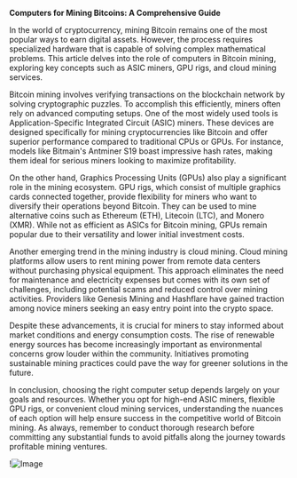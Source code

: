 **Computers for Mining Bitcoins: A Comprehensive Guide**

In the world of cryptocurrency, mining Bitcoin remains one of the most popular ways to earn digital assets. However, the process requires specialized hardware that is capable of solving complex mathematical problems. This article delves into the role of computers in Bitcoin mining, exploring key concepts such as ASIC miners, GPU rigs, and cloud mining services.

Bitcoin mining involves verifying transactions on the blockchain network by solving cryptographic puzzles. To accomplish this efficiently, miners often rely on advanced computing setups. One of the most widely used tools is Application-Specific Integrated Circuit (ASIC) miners. These devices are designed specifically for mining cryptocurrencies like Bitcoin and offer superior performance compared to traditional CPUs or GPUs. For instance, models like Bitmain's Antminer S19 boast impressive hash rates, making them ideal for serious miners looking to maximize profitability.

On the other hand, Graphics Processing Units (GPUs) also play a significant role in the mining ecosystem. GPU rigs, which consist of multiple graphics cards connected together, provide flexibility for miners who want to diversify their operations beyond Bitcoin. They can be used to mine alternative coins such as Ethereum (ETH), Litecoin (LTC), and Monero (XMR). While not as efficient as ASICs for Bitcoin mining, GPUs remain popular due to their versatility and lower initial investment costs.

Another emerging trend in the mining industry is cloud mining. Cloud mining platforms allow users to rent mining power from remote data centers without purchasing physical equipment. This approach eliminates the need for maintenance and electricity expenses but comes with its own set of challenges, including potential scams and reduced control over mining activities. Providers like Genesis Mining and Hashflare have gained traction among novice miners seeking an easy entry point into the crypto space.

Despite these advancements, it is crucial for miners to stay informed about market conditions and energy consumption costs. The rise of renewable energy sources has become increasingly important as environmental concerns grow louder within the community. Initiatives promoting sustainable mining practices could pave the way for greener solutions in the future.

In conclusion, choosing the right computer setup depends largely on your goals and resources. Whether you opt for high-end ASIC miners, flexible GPU rigs, or convenient cloud mining services, understanding the nuances of each option will help ensure success in the competitive world of Bitcoin mining. As always, remember to conduct thorough research before committing any substantial funds to avoid pitfalls along the journey towards profitable mining ventures. 

!![Image](https://github.com/user-attachments/assets/3be06921-4469-491d-bd37-5f14c53422b7)